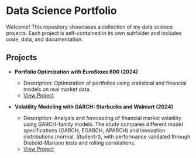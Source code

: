 # Data Science Portfolio

Welcome! This repository showcases a collection of my data science projects. Each project is self-contained in its own subfolder and includes code, data, and documentation.

## Projects

- **Portfolio Optimization with EuroStoxx 600 (2024)**
  - Description: Optimization of portfolios using statistical and financial models on real market data.
  - [View Project](./portfolio-optimization/README.md)

- **Volatility Modeling with GARCH: Starbucks and Walmart (2024)**
  - Description: Analysis and forecasting of financial market volatility using GARCH-family models. The study compares different model specifications (GARCH, EGARCH, APARCH) and innovation distributions (normal, Student-t), with performance validated through Diebold-Mariano tests and rolling correlations.
  - [View Project](./garch-analysis/README.md)
